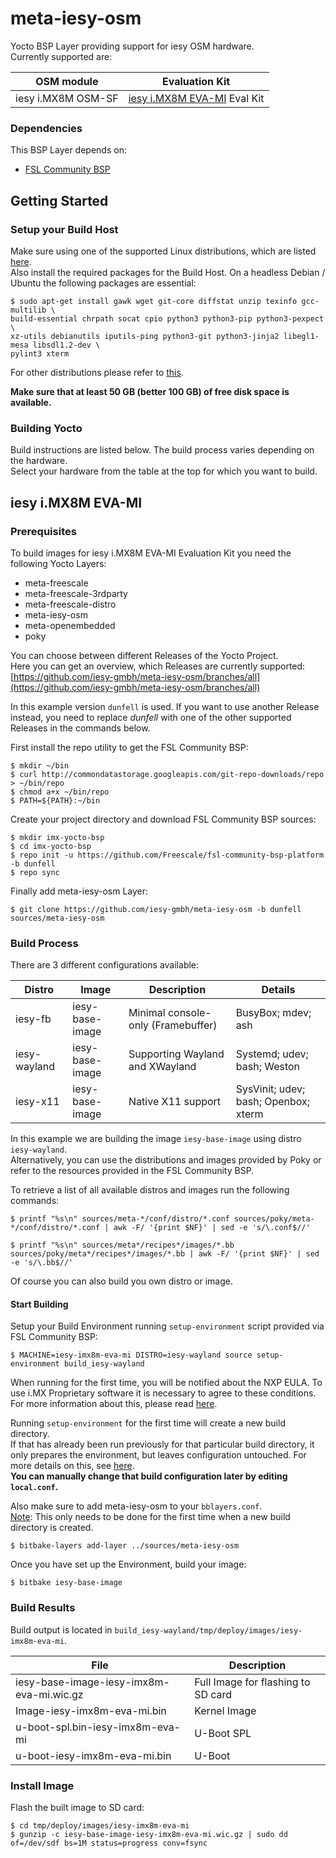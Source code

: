 # meta-iesy-osm

Yocto BSP Layer providing support for iesy OSM hardware.  
Currently supported are:

| OSM module | Evaluation Kit |
| ------ | ------ |
| iesy i.MX8M OSM-SF | [iesy i.MX8M EVA-MI](#iesy-iMX8M-EVA-MI) Eval Kit |

### Dependencies

This BSP Layer depends on:

* [FSL Community BSP](https://github.com/Freescale/fsl-community-bsp-platform)  

## Getting Started

### Setup your Build Host

Make sure using one of the supported Linux distributions, which are listed [here](https://www.yoctoproject.org/docs/current/ref-manual/ref-manual.html#detailed-supported-distros).  
Also install the required packages for the Build Host.
On a headless Debian / Ubuntu the following packages are essential:
```
$ sudo apt-get install gawk wget git-core diffstat unzip texinfo gcc-multilib \
build-essential chrpath socat cpio python3 python3-pip python3-pexpect \
xz-utils debianutils iputils-ping python3-git python3-jinja2 libegl1-mesa libsdl1.2-dev \
pylint3 xterm
```
For other distributions please refer to [this](https://www.yoctoproject.org/docs/current/ref-manual/ref-manual.html#required-packages-for-the-build-host).

**Make sure that at least 50 GB (better 100 GB) of free disk space is available.**

### Building Yocto

Build instructions are listed below. The build process varies depending on the hardware.  
Select your hardware from the table at the top for which you want to build.

## iesy i.MX8M EVA-MI

### Prerequisites

To build images for iesy i.MX8M EVA-MI Evaluation Kit you need the following Yocto Layers:
* meta-freescale
* meta-freescale-3rdparty
* meta-freescale-distro
* meta-iesy-osm
* meta-openembedded
* poky

You can choose between different Releases of the Yocto Project.  
Here you can get an overview, which Releases are currently supported: [https://github.com/iesy-gmbh/meta-iesy-osm/branches/all](https://github.com/iesy-gmbh/meta-iesy-osm/branches/all)

In this example version `dunfell` is used. If you want to use another Release instead, you need to replace _dunfell_ with one of the other supported Releases in the commands below.

First install the repo utility to get the FSL Community BSP:
```
$ mkdir ~/bin
$ curl http://commondatastorage.googleapis.com/git-repo-downloads/repo > ~/bin/repo
$ chmod a+x ~/bin/repo
$ PATH=${PATH}:~/bin
```
Create your project directory and download FSL Community BSP sources:
```
$ mkdir imx-yocto-bsp
$ cd imx-yocto-bsp
$ repo init -u https://github.com/Freescale/fsl-community-bsp-platform -b dunfell
$ repo sync
```
Finally add meta-iesy-osm Layer:
```
$ git clone https://github.com/iesy-gmbh/meta-iesy-osm -b dunfell sources/meta-iesy-osm
```

### Build Process

There are 3 different configurations available:

| Distro | Image | Description |  Details |
| ------ | ------ | ------ | ------ |
| iesy-fb | iesy-base-image | Minimal console-only (Framebuffer) | BusyBox; mdev; ash |
| iesy-wayland | iesy-base-image | Supporting Wayland and XWayland | Systemd; udev; bash; Weston |
| iesy-x11 | iesy-base-image | Native X11 support | SysVinit; udev; bash; Openbox; xterm |

In this example we are building the image `iesy-base-image` using distro `iesy-wayland`.  
Alternatively, you can use the distributions and images provided by Poky or refer to the resources provided in the FSL Community BSP.  

To retrieve a list of all available distros and images run the following commands:
```
$ printf "%s\n" sources/meta-*/conf/distro/*.conf sources/poky/meta-*/conf/distro/*.conf | awk -F/ '{print $NF}' | sed -e 's/\.conf$//'
```
```
$ printf "%s\n" sources/meta*/recipes*/images/*.bb sources/poky/meta*/recipes*/images/*.bb | awk -F/ '{print $NF}' | sed -e 's/\.bb$//'
```
Of course you can also build you own distro or image.

#### Start Building

Setup your Build Environment running `setup-environment` script provided via FSL Community BSP:
```
$ MACHINE=iesy-imx8m-eva-mi DISTRO=iesy-wayland source setup-environment build_iesy-wayland
```

When running for the first time, you will be notified about the NXP EULA. To use i.MX Proprietary software it is necessary to agree to these conditions. For more information about this, please read [here](http://freescale.github.io/doc/release-notes/current/#license).  

Running `setup-environment` for the first time will create a new build directory.  
If that has already been run previously for that particular build directory, it only prepares the environment, but leaves configuration untouched. For more details on this, see [here](https://github.com/Freescale/fsl-community-bsp-base/blob/5a551f453260bd19895e4d847877874eaa51fde3/setup-environment#L27).  
**You can manually change that build configuration later by editing `local.conf`.**

Also make sure to add meta-iesy-osm to your `bblayers.conf`.  
<ins>Note</ins>: This only needs to be done for the first time when a new build directory is created.
```
$ bitbake-layers add-layer ../sources/meta-iesy-osm
```  

Once you have set up the Environment, build your image:
```
$ bitbake iesy-base-image
```

### Build Results

Build output is located in `build_iesy-wayland/tmp/deploy/images/iesy-imx8m-eva-mi`.

| File | Description |
| ------ | ------ |
| iesy-base-image-iesy-imx8m-eva-mi.wic.gz | Full Image for flashing to SD card |
| Image-iesy-imx8m-eva-mi.bin | Kernel Image |
| u-boot-spl.bin-iesy-imx8m-eva-mi | U-Boot SPL |
| u-boot-iesy-imx8m-eva-mi.bin | U-Boot |

### Install Image

Flash the built image to SD card:
```
$ cd tmp/deploy/images/iesy-imx8m-eva-mi
$ gunzip -c iesy-base-image-iesy-imx8m-eva-mi.wic.gz | sudo dd of=/dev/sdf bs=1M status=progress conv=fsync
```
